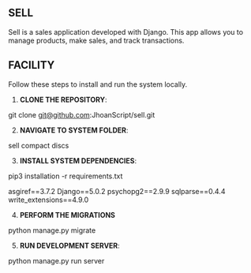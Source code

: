 ## SELL

Sell is a sales application developed with Django. This app allows you to manage products, make sales, and track transactions.

## FACILITY

Follow these steps to install and run the system locally.


1. **CLONE THE REPOSITORY**:

git clone git@github.com:JhoanScript/sell.git

2. **NAVIGATE TO SYSTEM FOLDER**:

sell compact discs

3. **INSTALL SYSTEM DEPENDENCIES**:

pip3 installation -r requirements.txt

asgiref==3.7.2
Django==5.0.2
psychopg2==2.9.9
sqlparse==0.4.4
write_extensions==4.9.0

4. **PERFORM THE MIGRATIONS**

python manage.py migrate

5. **RUN DEVELOPMENT SERVER**:

python manage.py run server